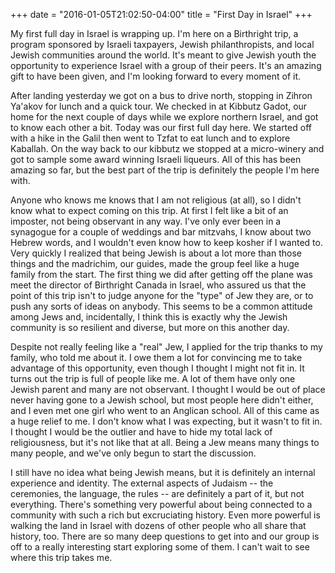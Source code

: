 +++
date = "2016-01-05T21:02:50-04:00"
title = "First Day in Israel"
+++

My first full day in Israel is wrapping up. I'm here on a Birthright trip, a program sponsored by Israeli taxpayers, Jewish philanthropists, and local Jewish communities around the world. It's meant to give Jewish youth the opportunity to experience Israel with a group of their peers. It's an amazing gift to have been given, and I'm looking forward to every moment of it.

After landing yesterday we got on a bus to drive north, stopping in Zihron Ya'akov for lunch and a quick tour. We checked in at Kibbutz Gadot, our home for the next couple of days while we explore northern Israel, and got to know each other a bit. Today was our first full day here. We started off with a hike in the Galil then went to Tzfat to eat lunch and to explore Kaballah. On the way back to our kibbutz we stopped at a micro-winery and got to sample some award winning Israeli liqueurs. All of this has been amazing so far, but the best part of the trip is definitely the people I'm here with.

Anyone who knows me knows that I am not religious (at all), so I didn't know what to expect coming on this trip. At first I felt like a bit of an imposter, not being observant in any way. I've only ever been in a synagogue for a couple of weddings and bar mitzvahs, I know about two Hebrew words, and I wouldn't even know how to keep kosher if I wanted to. Very quickly I realized that being Jewish is about a lot more than those things and the madrichim, our guides, made the group feel like a huge family from the start. The first thing we did after getting off the plane was meet the director of Birthright Canada in Israel, who assured us that the point of this trip isn't to judge anyone for the "type" of Jew they are, or to push any sorts of ideas on anybody. This seems to be a common attitude among Jews and, incidentally, I think this is exactly why the Jewish community is so resilient and diverse, but more on this another day.

Despite not really feeling like a "real" Jew, I applied for the trip thanks to my family, who told me about it. I owe them a lot for convincing me to take advantage of this opportunity, even though I thought I might not fit in. It turns out the trip is full of people like me. A lot of them have only one Jewish parent and many are not observant. I thought I would be out of place never having gone to a Jewish school, but most people here didn't either, and I even met one girl who went to an Anglican school. All of this came as a huge relief to me. I don't know what I was expecting, but it wasn't to fit in. I thought I would be the outlier and have to hide my total lack of religiousness, but it's not like that at all. Being a Jew means many things to many people, and we've only begun to start the discussion.

I still have no idea what being Jewish means, but it is definitely an internal experience and identity. The external aspects of Judaism -- the ceremonies, the language, the rules -- are definitely a part of it, but not everything. There's something very powerful about being connected to a community with such a rich but excruciating history. Even more powerful is walking the land in Israel with dozens of other people who all share that history, too. There are so many deep questions to get into and our group is off to a really interesting start exploring some of them. I can't wait to see where this trip takes me.
